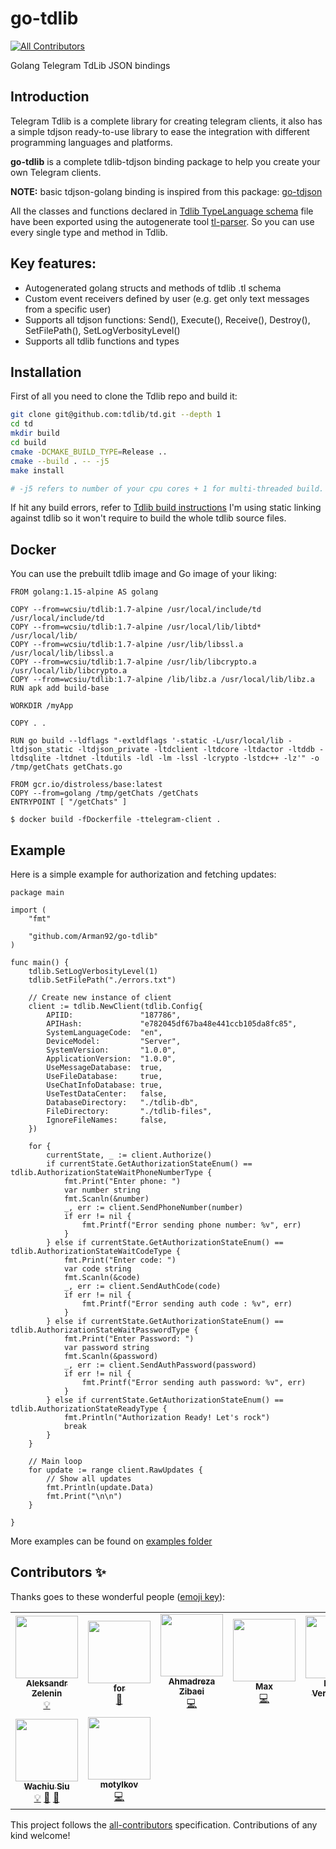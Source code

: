 # go-tdlib
<!-- ALL-CONTRIBUTORS-BADGE:START - Do not remove or modify this section -->
[![All Contributors](https://img.shields.io/badge/all_contributors-9-orange.svg?style=flat-square)](#contributors-)
<!-- ALL-CONTRIBUTORS-BADGE:END -->
Golang Telegram TdLib JSON bindings


## Introduction
Telegram Tdlib is a complete library for creating telegram clients, it also has a simple tdjson ready-to-use library to ease
the integration with different programming languages and platforms.

**go-tdlib** is a complete tdlib-tdjson binding package to help you create your own Telegram clients.

**NOTE:** basic tdjson-golang binding is inspired from this package: [go-tdjson](https://github.com/L11R/go-tdjson)

All the classes and functions declared in [Tdlib TypeLanguage schema](https://github.com/tdlib/td/blob/master/td/generate/scheme/td_api.tl)
file have been exported using the autogenerate tool [tl-parser](https://github.com/Arman92/go-tl-parser).
So you can use every single type and method in Tdlib.

## Key features:
* Autogenerated golang structs and methods of tdlib .tl schema
* Custom event receivers defined by user (e.g. get only text messages from a specific user)
* Supports all tdjson functions: Send(), Execute(), Receive(), Destroy(), SetFilePath(), SetLogVerbosityLevel()
* Supports all tdlib functions and types

## Installation

First of all you need to clone the Tdlib repo and build it:
```bash
git clone git@github.com:tdlib/td.git --depth 1
cd td
mkdir build
cd build
cmake -DCMAKE_BUILD_TYPE=Release ..
cmake --build . -- -j5
make install

# -j5 refers to number of your cpu cores + 1 for multi-threaded build.
```

If hit any build errors, refer to [Tdlib build instructions](https://github.com/tdlib/td#building)
I'm using static linking against tdlib so it won't require to build the whole tdlib source files.

## Docker
You can use the prebuilt tdlib image and Go image of your liking:

```
FROM golang:1.15-alpine AS golang

COPY --from=wcsiu/tdlib:1.7-alpine /usr/local/include/td /usr/local/include/td
COPY --from=wcsiu/tdlib:1.7-alpine /usr/local/lib/libtd* /usr/local/lib/
COPY --from=wcsiu/tdlib:1.7-alpine /usr/lib/libssl.a /usr/local/lib/libssl.a
COPY --from=wcsiu/tdlib:1.7-alpine /usr/lib/libcrypto.a /usr/local/lib/libcrypto.a
COPY --from=wcsiu/tdlib:1.7-alpine /lib/libz.a /usr/local/lib/libz.a
RUN apk add build-base

WORKDIR /myApp

COPY . .

RUN go build --ldflags "-extldflags '-static -L/usr/local/lib -ltdjson_static -ltdjson_private -ltdclient -ltdcore -ltdactor -ltddb -ltdsqlite -ltdnet -ltdutils -ldl -lm -lssl -lcrypto -lstdc++ -lz'" -o /tmp/getChats getChats.go

FROM gcr.io/distroless/base:latest
COPY --from=golang /tmp/getChats /getChats
ENTRYPOINT [ "/getChats" ]
```

```
$ docker build -fDockerfile -ttelegram-client .
```

## Example
Here is a simple example for authorization and fetching updates:
```golang
package main

import (
	"fmt"

	"github.com/Arman92/go-tdlib"
)

func main() {
	tdlib.SetLogVerbosityLevel(1)
	tdlib.SetFilePath("./errors.txt")

	// Create new instance of client
	client := tdlib.NewClient(tdlib.Config{
		APIID:               "187786",
		APIHash:             "e782045df67ba48e441ccb105da8fc85",
		SystemLanguageCode:  "en",
		DeviceModel:         "Server",
		SystemVersion:       "1.0.0",
		ApplicationVersion:  "1.0.0",
		UseMessageDatabase:  true,
		UseFileDatabase:     true,
		UseChatInfoDatabase: true,
		UseTestDataCenter:   false,
		DatabaseDirectory:   "./tdlib-db",
		FileDirectory:       "./tdlib-files",
		IgnoreFileNames:     false,
	})

	for {
		currentState, _ := client.Authorize()
		if currentState.GetAuthorizationStateEnum() == tdlib.AuthorizationStateWaitPhoneNumberType {
			fmt.Print("Enter phone: ")
			var number string
			fmt.Scanln(&number)
			_, err := client.SendPhoneNumber(number)
			if err != nil {
				fmt.Printf("Error sending phone number: %v", err)
			}
		} else if currentState.GetAuthorizationStateEnum() == tdlib.AuthorizationStateWaitCodeType {
			fmt.Print("Enter code: ")
			var code string
			fmt.Scanln(&code)
			_, err := client.SendAuthCode(code)
			if err != nil {
				fmt.Printf("Error sending auth code : %v", err)
			}
		} else if currentState.GetAuthorizationStateEnum() == tdlib.AuthorizationStateWaitPasswordType {
			fmt.Print("Enter Password: ")
			var password string
			fmt.Scanln(&password)
			_, err := client.SendAuthPassword(password)
			if err != nil {
				fmt.Printf("Error sending auth password: %v", err)
			}
		} else if currentState.GetAuthorizationStateEnum() == tdlib.AuthorizationStateReadyType {
			fmt.Println("Authorization Ready! Let's rock")
			break
		}
	}

	// Main loop
	for update := range client.RawUpdates {
		// Show all updates
		fmt.Println(update.Data)
		fmt.Print("\n\n")
	}

}

```

More examples can be found on [examples folder](https://github.com/Arman92/go-tdlib/tree/master/examples)

## Contributors ✨

Thanks goes to these wonderful people ([emoji key](https://allcontributors.org/docs/en/emoji-key)):

<!-- ALL-CONTRIBUTORS-LIST:START - Do not remove or modify this section -->
<!-- prettier-ignore-start -->
<!-- markdownlint-disable -->
<table>
  <tr>
    <td align="center"><a href="https://github.com/zelenin"><img src="https://avatars0.githubusercontent.com/u/1427885?v=4?s=100" width="100px;" alt=""/><br /><sub><b>Aleksandr Zelenin</b></sub></a><br /><a href="#example-zelenin" title="Examples">💡</a></td>
    <td align="center"><a href="https://github.com/for"><img src="https://avatars1.githubusercontent.com/u/7262123?v=4?s=100" width="100px;" alt=""/><br /><sub><b>for</b></sub></a><br /><a href="https://github.com/Arman92/go-tdlib/issues?q=author%3Afor" title="Bug reports">🐛</a></td>
    <td align="center"><a href="https://zibaei.net"><img src="https://avatars2.githubusercontent.com/u/16955684?v=4?s=100" width="100px;" alt=""/><br /><sub><b>Ahmadreza Zibaei</b></sub></a><br /><a href="https://github.com/Arman92/go-tdlib/commits?author=ahmdrz" title="Code">💻</a></td>
    <td align="center"><a href="https://github.com/aivel"><img src="https://avatars2.githubusercontent.com/u/3083784?v=4?s=100" width="100px;" alt=""/><br /><sub><b>Max</b></sub></a><br /><a href="https://github.com/Arman92/go-tdlib/commits?author=aivel" title="Code">💻</a></td>
    <td align="center"><a href="https://rocketeer.be"><img src="https://avatars0.githubusercontent.com/u/42904?v=4?s=100" width="100px;" alt=""/><br /><sub><b>Ruben Vermeersch</b></sub></a><br /><a href="https://github.com/Arman92/go-tdlib/issues?q=author%3Arubenv" title="Bug reports">🐛</a></td>
    <td align="center"><a href="https://github.com/alxshelepenok"><img src="https://avatars2.githubusercontent.com/u/8599449?v=4?s=100" width="100px;" alt=""/><br /><sub><b>Alexander Shelepenok</b></sub></a><br /><a href="https://github.com/Arman92/go-tdlib/commits?author=alxshelepenok" title="Code">💻</a> <a href="#maintenance-alxshelepenok" title="Maintenance">🚧</a> <a href="https://github.com/Arman92/go-tdlib/commits?author=alxshelepenok" title="Tests">⚠️</a></td>
    <td align="center"><a href="https://github.com/KarimNahas"><img src="https://avatars3.githubusercontent.com/u/15736459?v=4?s=100" width="100px;" alt=""/><br /><sub><b>Karim Nahas</b></sub></a><br /><a href="https://github.com/Arman92/go-tdlib/commits?author=KarimNahas" title="Code">💻</a> <a href="#maintenance-KarimNahas" title="Maintenance">🚧</a> <a href="https://github.com/Arman92/go-tdlib/issues?q=author%3AKarimNahas" title="Bug reports">🐛</a></td>
  </tr>
  <tr>
    <td align="center"><a href="https://github.com/wcsiu"><img src="https://avatars0.githubusercontent.com/u/5212960?v=4?s=100" width="100px;" alt=""/><br /><sub><b>Wachiu Siu</b></sub></a><br /><a href="#example-wcsiu" title="Examples">💡</a> <a href="https://github.com/Arman92/go-tdlib/issues?q=author%3Awcsiu" title="Bug reports">🐛</a> <a href="https://github.com/Arman92/go-tdlib/commits?author=wcsiu" title="Documentation">📖</a></td>
    <td align="center"><a href="https://github.com/motylkov"><img src="https://avatars1.githubusercontent.com/u/1659182?v=4?s=100" width="100px;" alt=""/><br /><sub><b>motylkov</b></sub></a><br /><a href="https://github.com/Arman92/go-tdlib/commits?author=motylkov" title="Code">💻</a></td>
  </tr>
</table>

<!-- markdownlint-restore -->
<!-- prettier-ignore-end -->

<!-- ALL-CONTRIBUTORS-LIST:END -->

This project follows the [all-contributors](https://github.com/all-contributors/all-contributors) specification. Contributions of any kind welcome!

